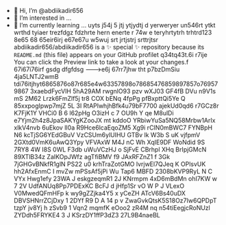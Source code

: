  - 👋 Hi, I’m @abdiikadir656
- 👀 I’m interested in ...
- 🌱 I’m currently learning ... uyts j54j 5 jtj ytjydtj d yerweryer
un546rt ytkt  wrthd tyiaer trezfdgz fdzhrte hern enerte r 74w e teryhrtytrh trhtrd123 8e65 68 65eir6irj e67e67u w5wuj srt jrtjstrj srttrjtsr 
abdiikadir656/abdiikadir656 is a ✨ special ✨ repository because its `README.md` (this file) appears on your GitHub profilet q34tq43t.6i r7ije 
You can click the Preview link to take a look at your changes.f 67i67i76irf gsdg dfgfdsg
--->e6j 67rr7jhw tht
p7bzDmSiu
4ja5LNTJ2wmB
 tdi76itjhyt6865876o87r685e4w63357898o78685476859897857o769579867
3xaebdFycVlH
5hA29AM rwgnlO93 pzv wXJ03  GF4fB
DVu  n9V1s mS
2M62 Lrzk6FmZlf5j tr8 COX bENq
 4fpPg pfBxpttQi5Ye  Q 85xxpogIpwp7mjZ 
 5L 3I RtAPlwhjhBfk4u79bF7700 ajekUd0qd6 r7GCz8r K7FjK1Y VHCi0 B 6  l62pHg O3izH c 7 OU9h Y  qe M8ulDi  e7Yjm2h4z8JpaSAKYgKZooJX mt kddoO  YRbiwYuSa5NQ58Mrbw1ArIx xlkV4nvb 6uEkov lI0a R9Hce6lcaEqoZM5 Xg9i rCIN0mBWC7 FYNBpH N6 kcTjSG6YEdGBuV VzCSUm6ylUIHU GTBv lk W3b  S uK vjfpmV 2GXtd0VmK6uAwQ3Ypy VFVAxW M4J nC Wh   XqIE9DF WoNdid 9S 7RY8  4W  I8S 0WL F3db uWuVCzHJ o SjFvE CBrhpl XHq BrIpjGMcN 89XTlB34z ZaIKOpJWfz agTfiBMV f9 JAxRFZnZ1 f 3Gk 7jGHGvBNkfR1glN PS22 u0 krhTraZotGMO lvrjwEl7QJeq K   OPlsvUK hh2AfxEnmC I mvZw mPSsAf5jPi Wu  Tap6 MBFD 2308bKVP9RyL N   C VYx  Hwg1efy 23WA J eskgzeqmR1 2J KNrmpm 4xD6mBdMn  ohI7KW w 7 2V UdfANUq8Pp7PDExKC BcFJ d  jHfp1Sr vO  W P J VLexO  V0MwedQFmHFp k wy9gZZjka4Y5  x yCeZH ATcV6Bs40uDX DBVSHNrrZCjDxy 1 2DYf R9  D A 14 p v   ZwaGvkQtsK5S18Oz7Iw6QPDpT tzpY jv8Yj h zSvb9 1  Vqn2  mqmfK eOoo2 zR4M  nq n54tiEegjcRoNUzl ZYDdh5FRYKE4 3 J KSrzDY1ffP3dZ3  27L9B4naeBL

